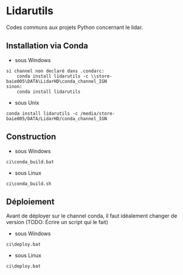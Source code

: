 # Lidarutils

Codes communs aux projets Python concernant le lidar.

## Installation via Conda

- sous Windows
```
si channel non declaré dans .condarc:
    conda install lidarutils -c \\store-baie005\DATA\LidarHD\conda_channel_IGN
sinon:
    conda install lidarutils
```

- sous Unix
```
conda install lidarutils -c /media/store-baie005/DATA/LidarHD/conda_channel_IGN
```

## Construction

- sous Windows
```
ci\conda_build.bat
```
- sous Linux
```
ci\conda_build.sh
```

## Déploiement

Avant de déployer sur le channel conda, il faut idéalement changer de version (TODO: Écrire un script qui le fait)


- sous Windows
```
ci\deploy.bat
```
- sous Linux
```
ci\deploy.bat
```


